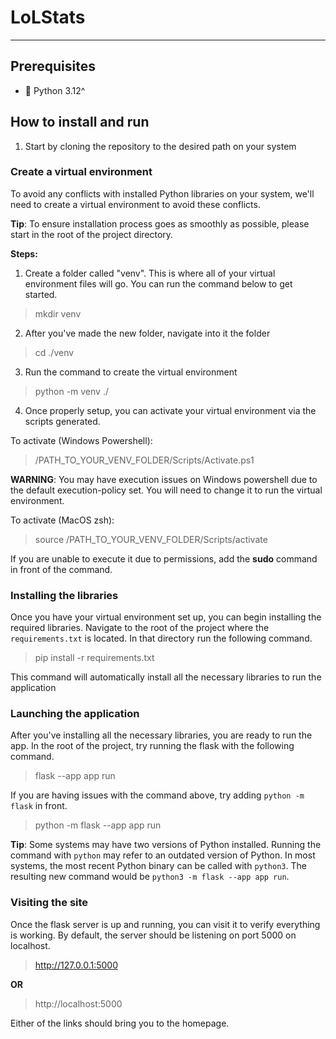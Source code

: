 # LoLStats
---
## Prerequisites
- 🐍 Python 3.12^

## How to install and run
1. Start by cloning the repository to the desired path on your system
### Create a virtual environment
To avoid any conflicts with installed Python libraries on your system, we'll need to create a virtual environment to avoid these conflicts.

**Tip**: To ensure installation process goes as smoothly as possible, please start in the root of the project directory.

**Steps:**
1. Create a folder called "venv". This is where all of your virtual environment files will go. You can run the command below to get started.
>mkdir venv
2. After you've made the new folder, navigate into it the folder
>cd  ./venv
3. Run the command to create the virtual environment
>python -m venv ./
4. Once properly setup, you can activate your virtual environment via the scripts generated.

To activate (Windows Powershell):
> /PATH_TO_YOUR_VENV_FOLDER/Scripts/Activate.ps1

**WARNING**: You may have execution issues on Windows powershell due to the default execution-policy set. You will need to change it to run the virtual environment.

To activate (MacOS zsh):
> source /PATH_TO_YOUR_VENV_FOLDER/Scripts/activate

If you are unable to execute it due to permissions, add the **sudo** command in front of the command.

### Installing the libraries
Once you have your virtual environment set up, you can begin installing the required libraries.
Navigate to the root of the project where the `requirements.txt` is located. In that directory run the following command.
> pip install -r requirements.txt

This command will automatically install all the necessary libraries to run the application

### Launching the application
After you've installing all the necessary libraries, you are ready to run the app. In the root of the project, try 
running the flask with the following command.
>flask --app app run

If you are having issues with the command above, try adding `python -m flask` in front.
>python -m flask --app app run

**Tip**: Some systems may have two versions of Python installed. Running the command with `python` may refer to an
outdated version of Python. In most systems, the most recent Python binary can be called with `python3`.
The resulting new command would be `python3 -m flask --app app run`.

### Visiting the site
Once the flask server is up and running, you can visit it to verify everything is working. By default, the server should
be listening on port 5000 on localhost.
> http://127.0.0.1:5000

**OR**

> http://localhost:5000

Either of the links should bring you to the homepage.



